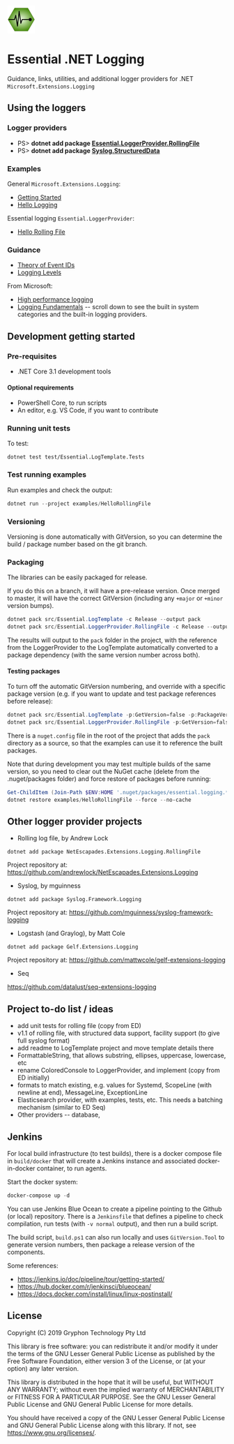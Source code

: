 ![Essential Logging](docs/images/diagnostics-logo-64.png)

# Essential .NET Logging

Guidance, links, utilities, and additional logger providers for .NET `Microsoft.Extensions.Logging`

## Using the loggers

### Logger providers

* PS> **dotnet add package [Essential.LoggerProvider.RollingFile](src/Essential.LoggerProvider.RollingFile)**
* PS> **dotnet add package [Syslog.StructuredData](https://github.com/sgryphon/syslog-structureddata)**

### Examples

General `Microsoft.Extensions.Logging`:

* [Getting Started](examples/GettingStarted)
* [Hello Logging](examples/HelloLogging)

Essential logging `Essential.LoggerProvider`:

* [Hello Rolling File](examples/HelloRollingFile)

### Guidance

* [Theory of Event IDs](docs/Event-Ids.md) 
* [Logging Levels](docs/Logging-Levels.md)

From Microsoft:

* [High performance logging](https://docs.microsoft.com/en-us/aspnet/core/fundamentals/logging/loggermessage)
* [Logging Fundamentals](https://docs.microsoft.com/en-us/aspnet/core/fundamentals/logging/) -- scroll down to see the built in system categories and the built-in logging providers.


## Development getting started

### Pre-requisites

* .NET Core 3.1 development tools

#### Optional requirements

* PowerShell Core, to run scripts
* An editor, e.g. VS Code, if you want to contribute


### Running unit tests

To test:

```
dotnet test test/Essential.LogTemplate.Tests
```

### Test running examples

Run examples and check the output:

```powershell
dotnet run --project examples/HelloRollingFile
```

### Versioning

Versioning is done automatically with GitVersion, so you can determine the build / package 
number based on the git branch.

### Packaging

The libraries can be easily packaged for release. 

If you do this on a branch, it will have a pre-release version. Once merged to master, it will have the correct GitVersion (including any `+major` or `+minor` version bumps).

```powershell
dotnet pack src/Essential.LogTemplate -c Release --output pack
dotnet pack src/Essential.LoggerProvider.RollingFile -c Release --output pack
```

The results will output to the `pack` folder in the project, with the reference from the LoggerProvider to the LogTemplate automatically converted to a package dependency (with the same version number across both).

#### Testing packages

To turn off the automatic GitVersion numbering, and override with a specific package version (e.g. if you want to update and test package references before release):

```powershell
dotnet pack src/Essential.LogTemplate -p:GetVersion=false -p:PackageVersion=1.0.0 --output pack
dotnet pack src/Essential.LoggerProvider.RollingFile -p:GetVersion=false -p:PackageVersion=1.0.0 --output pack
```

There is a `nuget.config` file in the root of the project that adds the `pack` directory as a source, so that the examples can use it to reference the built packages.

Note that during development you may test multiple builds of the same version, so you need to clear out the NuGet cache (delete from the .nuget/packages folder) and force restore of packages before running:

```powershell
Get-ChildItem (Join-Path $ENV:HOME '.nuget/packages/essential.logging.*') | Remove-Item -Recurse -Force
dotnet restore examples/HelloRollingFile --force --no-cache
```


## Other logger provider projects

* Rolling log file, by Andrew Lock

```
dotnet add package NetEscapades.Extensions.Logging.RollingFile
```

Project repository at: https://github.com/andrewlock/NetEscapades.Extensions.Logging

* Syslog, by mguinness

```
dotnet add package Syslog.Framework.Logging
```

Project repository at: https://github.com/mguinness/syslog-framework-logging

* Logstash (and Graylog), by Matt Cole  

```
dotnet add package Gelf.Extensions.Logging
```

Project repository at: https://github.com/mattwcole/gelf-extensions-logging

* Seq

https://github.com/datalust/seq-extensions-logging


## Project to-do list / ideas

* add unit tests for rolling file (copy from ED)
* v1.1 of rolling file, with structured data support, facility support (to give full syslog format)
* add readme to LogTemplate project and move template details there
* FormattableString, that allows substring, ellipses, uppercase, lowercase, etc
* rename ColoredConsole to LoggerProvider, and implement (copy from ED initially)
* formats to match existing, e.g. values for Systemd, ScopeLine (with newline at end), MessageLine, ExceptionLine
* Elasticsearch provider, with examples, tests, etc. This needs a batching mechanism (similar to ED Seq)
* Other providers -- database, 

## Jenkins

For local build infrastructure (to test builds), there is a docker compose file in `build/docker` that will create a Jenkins instance and associated docker-in-docker container, to run agents.

Start the docker system:

```powershell
docker-compose up -d
```

You can use Jenkins Blue Ocean to create a pipeline pointing to the Github (or local) repository. There is a `Jenkinsfile` that defines a pipeline to check compilation, run tests (with `-v normal` output), and then run a build script.

The build script, `build.ps1` can also run locally and uses `GitVersion.Tool` to generate version numbers, then package a release version of the components.

Some references:

* https://jenkins.io/doc/pipeline/tour/getting-started/
* https://hub.docker.com/r/jenkinsci/blueocean/
* https://docs.docker.com/install/linux/linux-postinstall/


## License

Copyright (C) 2019 Gryphon Technology Pty Ltd

This library is free software: you can redistribute it and/or modify it under the terms of the GNU Lesser General Public License as published by the Free Software Foundation, either version 3 of the License, or (at your option) any later version.

This library is distributed in the hope that it will be useful, but WITHOUT ANY WARRANTY; without even the implied warranty of MERCHANTABILITY or FITNESS FOR A PARTICULAR PURPOSE. See the GNU Lesser General Public License and GNU General Public License for more details.

You should have received a copy of the GNU Lesser General Public License and GNU General Public License along with this library. If not, see <https://www.gnu.org/licenses/>.

